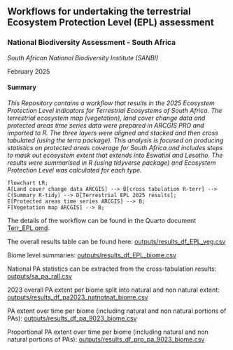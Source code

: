 ## Workflows for undertaking the terrestrial Ecosystem Protection Level (EPL) assessment

### **National Biodiversity Assessment - South Africa**

*South African National Biodiversity Institute (SANBI)*

February 2025

#### Summary

*This Repository contains a workflow that results in the 2025 Ecosystem Protection Level indicators for Terrestrial Ecosystems of South Africa. The terrestrial ecosystem map (vegetation), land cover change data and protected areas time series data were prepared in ARCGIS PRO and imported to R. The three layers were aligned and stacked and then cross tabulated (using the terra package). This analysis is focused on producing statistics on protected areas coverage for South Africa and includes steps to mask out ecosystem extent that extends into Eswatini and Lesotho. The results were summarised in R (using tidyverse package) and Ecosystem Protection Level was calculated for each type.*

``` mermaid
flowchart LR; 
A[Land cover change data ARCGIS] --> B[cross tabulation R-terr] --> C(Summary R-tidy) --> D[Terrestrial EPL 2025 results]; 
E[Protected areas time series ARCGIS] --> B; 
F[Vegetation map ARCGIS] --> B; 
```

The details of the workflow can be found in the Quarto document [Terr_EPL.qmd](Terr_EPL.qmd).

The overall results table can be found here: [outputs/results_df_EPL_veg.csv](outputs/results_df_EPL_veg.csv)

Biome level summaries: [outputs/results_df_EPL_biome.csv](outputs/results_df_EPL_biome.csv)

National PA statistics can be extracted from the cross-tabulation results: [outputs/sa_pa_rall.csv](outputs/sa_pa_rall.csv)

2023 overall PA extent per biome split into natural and non natural extent: [outputs/results_df_pa2023_natnotnat_biome.csv](outputs/results_df_pa2023_natnotnat_biome.csv)

PA extent over time per biome (including natural and non natural portions of PAs): [outputs/results_df_pa_9023_biome.csv](outputs/results_df_pa_9023_biome.csv)

Proportional PA extent over time per biome (including natural and non natural portions of PAs): [outputs/results_df_prp_pa_9023_biome.csv](outputs/results_df_prp_pa_9023_biome.csv)

